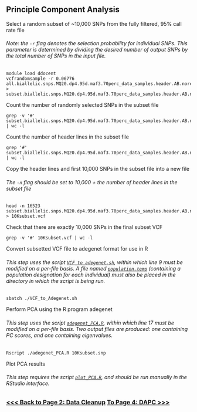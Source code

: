## Principle Component Analysis
Select a random subset of ~10,000 SNPs from the fully filtered, 95% call rate file
###### Note: the `-r` flag denotes the selection probability for individual SNPs. This parameter is determined by dividing the desired number of output SNPs by the total number of SNPs in the input file.
```
module load ddocent
vcfrandomsample -r 0.06776 all.biallelic.snps.MQ20.dp4.95d.maf3.70perc_data_samples.header.AB.noreps.vcf > subset.biallelic.snps.MQ20.dp4.95d.maf3.70perc_data_samples.header.AB.noreps.vcf
```
Count the number of randomly selected SNPs in the subset file
```
grep -v '#' subset.biallelic.snps.MQ20.dp4.95d.maf3.70perc_data_samples.header.AB.noreps.vcf | wc -l
```
Count the number of header lines in the subset file
```
grep '#' subset.biallelic.snps.MQ20.dp4.95d.maf3.70perc_data_samples.header.AB.noreps.vcf | wc -l
```
Copy the header lines and first 10,000 SNPs in the subset file into a new file
###### The `-n` flag should be set to 10,000 + the number of header lines in the subset file
```
head -n 16523 subset.biallelic.snps.MQ20.dp4.95d.maf3.70perc_data_samples.header.AB.noreps.vcf > 10Ksubset.vcf
```
Check that there are exactly 10,000 SNPs in the final subset VCF
```
grep -v '#' 10Ksubset.vcf | wc -l
```
Convert subsetted VCF file to adegenet format for use in R
###### This step uses the script [`VCF_to_adegenet.sh`](https://github.com/tylerdevos/green_anole_hybridization/blob/main/script/VCF_to_adegenet.sh), within which line 9 must be modified on a per-file basis. A file named [`population.temp`](https://github.com/tylerdevos/green_anole_hybridization/blob/main/other_files/population.temp) (containing a population designation for each individual) must also be placed in the directory in which the script is being run.
```
sbatch ./VCF_to_Adegenet.sh
```
Perform PCA using the R program adegenet
###### This step uses the script [`adegenet_PCA.R`](https://github.com/tylerdevos/green_anole_hybridization/blob/main/script/adegenet_PCA.R), within which line 17 must be modified on a per-file basis. Two output files are produced: one containing PC scores, and one containing eigenvalues.
```
Rscript ./adegenet_PCA.R 10Ksubset.snp
```
Plot PCA results
###### This step requires the script [`plot_PCA.R`](https://github.com/tylerdevos/green_anole_hybridization/blob/main/script/plot_PCA.R), and should be run manually in the RStudio interface.


 ### [<<< Back to Page 2: Data Cleanup](https://github.com/tylerdevos/green_anole_hybridization/blob/main/2_data_cleanup.md)                    [To Page 4: DAPC >>>](https://github.com/tylerdevos/green_anole_hybridization/blob/main/4_DAPC.md)
